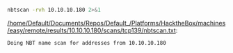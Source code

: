 ```bash
nbtscan -rvh 10.10.10.180 2>&1
```

[/home/Default/Documents/Repos/Default_/Platforms/HacktheBox/machines/easy/remote/results/10.10.10.180/scans/tcp139/nbtscan.txt](file:///home/Default/Documents/Repos/Default_/Platforms/HacktheBox/machines/easy/remote/results/10.10.10.180/scans/tcp139/nbtscan.txt):

```
Doing NBT name scan for addresses from 10.10.10.180



```
